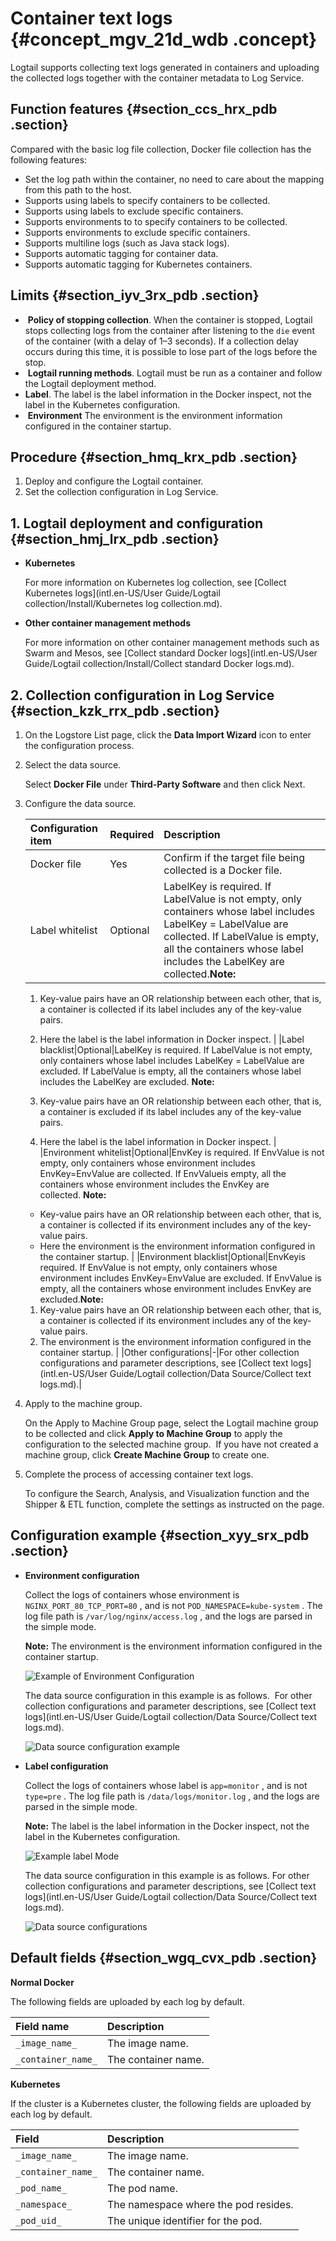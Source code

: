 # Container text logs {#concept_mgv_21d_wdb .concept}

Logtail supports collecting text logs generated in containers and uploading the collected logs together with the container metadata to Log Service.

## Function features {#section_ccs_hrx_pdb .section}

Compared with the basic log file collection, Docker file collection has the following features:

-   Set the log path within the container, no need to care about the mapping from this path to the host.
-   Supports using labels to specify containers to be collected.
-   Supports using labels to exclude specific containers.
-   Supports environments to to specify containers to be collected.
-   Supports environments to exclude specific containers.
-   Supports multiline logs \(such as Java stack logs\).
-   Supports automatic tagging for container data.
-   Supports automatic tagging for Kubernetes containers.

## Limits {#section_iyv_3rx_pdb .section}

-    **Policy of stopping collection**. When the container is stopped, Logtail stops collecting logs from the container after listening to the `die` event of the container \(with a delay of 1–3 seconds\). If a collection delay occurs during this time, it is possible to lose part of the logs before the stop.
-    **Logtail running methods**. Logtail must be run as a container and follow the Logtail deployment method.
-   **Label**. The label is the label information in the Docker inspect, not the label in the Kubernetes configuration.
-    **Environment** The environment is the environment information configured in the container startup.

## Procedure {#section_hmq_krx_pdb .section}

1.  Deploy and configure the Logtail container.
2.  Set the collection configuration in Log Service.

## 1. Logtail deployment and configuration {#section_hmj_lrx_pdb .section}

-   **Kubernetes**

    For more information on Kubernetes log collection, see [Collect Kubernetes logs](intl.en-US/User Guide/Logtail collection/Install/Kubernetes log collection.md).

-   **Other container management methods**

    For more information on other container management methods such as Swarm and Mesos, see [Collect standard Docker logs](intl.en-US/User Guide/Logtail collection/Install/Collect standard Docker logs.md).


## 2. Collection configuration in Log Service {#section_kzk_rrx_pdb .section}

1.  On the Logstore List page, click the **Data Import Wizard** icon to enter the configuration process.
2.  Select the data source.

    Select **Docker File** under **Third-Party Software** and then click Next.

3.  Configure the data source.

    |Configuration item|Required|Description|
    |:-----------------|:-------|:----------|
    |Docker file|Yes|Confirm if the target file being collected is a Docker file.|
    |Label whitelist|Optional|LabelKey is required. If LabelValue is not empty, only containers whose label includes LabelKey = LabelValue are collected. If LabelValue is empty, all the containers whose label includes the LabelKey are collected.**Note:** 

    1.  Key-value pairs have an OR relationship between each other, that is, a container is collected if its label includes any of the key-value pairs. 
    2.  Here the label is the label information in Docker inspect.
|
    |Label blacklist|Optional|LabelKey is required. If LabelValue is not empty, only containers whose label includes LabelKey = LabelValue are excluded. If LabelValue is empty, all the containers whose label includes the LabelKey are excluded. **Note:** 

    1.  Key-value pairs have an OR relationship between each other, that is, a container is excluded if its label includes any of the key-value pairs.
    2.  Here the label is the label information in Docker inspect.
|
    |Environment whitelist|Optional|EnvKey is required. If EnvValue is not empty, only containers whose environment includes EnvKey=EnvValue are collected. If EnvValueis empty, all the containers whose environment includes the EnvKey are collected. **Note:** 

    -   Key-value pairs have an OR relationship between each other, that is, a container is collected if its environment includes any of the key-value pairs.
    -   Here the environment is the environment information configured in the container startup.
|
    |Environment blacklist|Optional|EnvKeyis required. If EnvValue is not empty, only containers whose environment includes EnvKey=EnvValue are excluded. If EnvValue is empty, all the containers whose environment includes EnvKey are excluded.**Note:** 

    1.  Key-value pairs have an OR relationship between each other, that is, a container is collected if its environment includes any of the key-value pairs. 
    2.  The environment is the environment information configured in the container startup.
|
    |Other configurations|-|For other collection configurations and parameter descriptions, see [Collect text logs](intl.en-US/User Guide/Logtail collection/Data Source/Collect text logs.md).|

4.  Apply to the machine group.

    On the Apply to Machine Group page, select the Logtail machine group to be collected and click **Apply to Machine Group** to apply the configuration to the selected machine group.  If you have not created a machine group, click **Create Machine Group** to create one.

5.  Complete the process of accessing container text logs.

    To configure the Search, Analysis, and Visualization function and the Shipper & ETL function, complete the settings as instructed on the page.


## Configuration example {#section_xyy_srx_pdb .section}

-   **Environment configuration**

    Collect the logs of containers whose environment is `NGINX_PORT_80_TCP_PORT=80` , and is not `POD_NAMESPACE=kube-system` . The log file path is `/var/log/nginx/access.log` , and the logs are parsed in the simple mode.

    **Note:** The environment is the environment information configured in the container startup.

    ![](images/2942_en-US.png "Example of Environment Configuration")

    The data source configuration in this example is as follows.  For other collection configurations and parameter descriptions, see [Collect text logs](intl.en-US/User Guide/Logtail collection/Data Source/Collect text logs.md).

    ![](images/2943_en-US.png "Data source configuration example")

-   **Label configuration**

    Collect the logs of containers whose label is `app=monitor` , and is not `type=pre` . The log file path is `/data/logs/monitor.log` , and the logs are parsed in the simple mode.

    **Note:** The label is the label information in the Docker inspect, not the label in the Kubernetes configuration.

    ![](images/2944_en-US.png "Example label Mode")

    The data source configuration in this example is as follows. For other collection configurations and parameter descriptions, see [Collect text logs](intl.en-US/User Guide/Logtail collection/Data Source/Collect text logs.md).

    ![](images/2947_en-US.png "Data source configurations")


## Default fields {#section_wgq_cvx_pdb .section}

**Normal Docker**

The following fields are uploaded by each log by default.

|Field name|Description|
|:---------|:----------|
| `_image_name_` |The image name.|
| `_container_name_` |The container name.|

**Kubernetes**

If the cluster is a Kubernetes cluster, the following fields are uploaded by each log by default.

|Field|Description|
|:----|:----------|
| `_image_name_` |The image name.|
| `_container_name_` |The container name.|
| `_pod_name_` |The pod name.|
| `_namespace_` |The namespace where the pod resides.|
| `_pod_uid_` |The unique identifier for the pod.|

